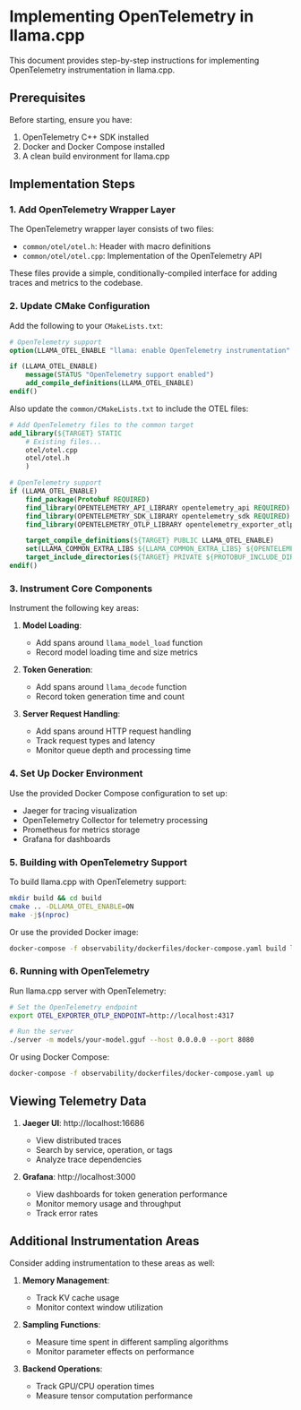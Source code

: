 # Implementing OpenTelemetry in llama.cpp

This document provides step-by-step instructions for implementing OpenTelemetry instrumentation in llama.cpp.

## Prerequisites

Before starting, ensure you have:

1. OpenTelemetry C++ SDK installed
2. Docker and Docker Compose installed
3. A clean build environment for llama.cpp

## Implementation Steps

### 1. Add OpenTelemetry Wrapper Layer

The OpenTelemetry wrapper layer consists of two files:
- `common/otel/otel.h`: Header with macro definitions
- `common/otel/otel.cpp`: Implementation of the OpenTelemetry API

These files provide a simple, conditionally-compiled interface for adding traces and metrics to the codebase.

### 2. Update CMake Configuration

Add the following to your `CMakeLists.txt`:

```cmake
# OpenTelemetry support
option(LLAMA_OTEL_ENABLE "llama: enable OpenTelemetry instrumentation" OFF)

if (LLAMA_OTEL_ENABLE)
    message(STATUS "OpenTelemetry support enabled")
    add_compile_definitions(LLAMA_OTEL_ENABLE)
endif()
```

Also update the `common/CMakeLists.txt` to include the OTEL files:

```cmake
# Add OpenTelemetry files to the common target
add_library(${TARGET} STATIC
    # Existing files...
    otel/otel.cpp
    otel/otel.h
    )

# OpenTelemetry support
if (LLAMA_OTEL_ENABLE)
    find_package(Protobuf REQUIRED)
    find_library(OPENTELEMETRY_API_LIBRARY opentelemetry_api REQUIRED)
    find_library(OPENTELEMETRY_SDK_LIBRARY opentelemetry_sdk REQUIRED)
    find_library(OPENTELEMETRY_OTLP_LIBRARY opentelemetry_exporter_otlp_grpc REQUIRED)

    target_compile_definitions(${TARGET} PUBLIC LLAMA_OTEL_ENABLE)
    set(LLAMA_COMMON_EXTRA_LIBS ${LLAMA_COMMON_EXTRA_LIBS} ${OPENTELEMETRY_API_LIBRARY} ${OPENTELEMETRY_SDK_LIBRARY} ${OPENTELEMETRY_OTLP_LIBRARY} ${PROTOBUF_LIBRARIES})
    target_include_directories(${TARGET} PRIVATE ${PROTOBUF_INCLUDE_DIRS})
endif()
```

### 3. Instrument Core Components

Instrument the following key areas:

1. **Model Loading**:
   - Add spans around `llama_model_load` function
   - Record model loading time and size metrics

2. **Token Generation**:
   - Add spans around `llama_decode` function
   - Record token generation time and count

3. **Server Request Handling**:
   - Add spans around HTTP request handling
   - Track request types and latency
   - Monitor queue depth and processing time

### 4. Set Up Docker Environment

Use the provided Docker Compose configuration to set up:
- Jaeger for tracing visualization
- OpenTelemetry Collector for telemetry processing
- Prometheus for metrics storage
- Grafana for dashboards

### 5. Building with OpenTelemetry Support

To build llama.cpp with OpenTelemetry support:

```bash
mkdir build && cd build
cmake .. -DLLAMA_OTEL_ENABLE=ON
make -j$(nproc)
```

Or use the provided Docker image:

```bash
docker-compose -f observability/dockerfiles/docker-compose.yaml build llama-cpp
```

### 6. Running with OpenTelemetry

Run llama.cpp server with OpenTelemetry:

```bash
# Set the OpenTelemetry endpoint
export OTEL_EXPORTER_OTLP_ENDPOINT=http://localhost:4317

# Run the server
./server -m models/your-model.gguf --host 0.0.0.0 --port 8080
```

Or using Docker Compose:

```bash
docker-compose -f observability/dockerfiles/docker-compose.yaml up
```

## Viewing Telemetry Data

1. **Jaeger UI**: http://localhost:16686
   - View distributed traces
   - Search by service, operation, or tags
   - Analyze trace dependencies

2. **Grafana**: http://localhost:3000
   - View dashboards for token generation performance
   - Monitor memory usage and throughput
   - Track error rates

## Additional Instrumentation Areas

Consider adding instrumentation to these areas as well:

1. **Memory Management**:
   - Track KV cache usage
   - Monitor context window utilization

2. **Sampling Functions**:
   - Measure time spent in different sampling algorithms
   - Monitor parameter effects on performance

3. **Backend Operations**:
   - Track GPU/CPU operation times
   - Measure tensor computation performance